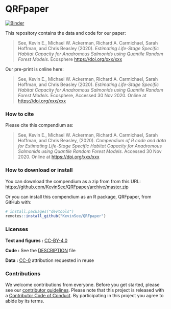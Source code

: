 
<!-- README.md is generated from README.Rmd. Please edit that file -->

# QRFpaper

[![Binder](https://mybinder.org/badge_logo.svg)](https://mybinder.org/v2/gh/KevinSee/QRFpaper/master?urlpath=rstudio)

This repository contains the data and code for our paper:

> See, Kevin E., Michael W. Ackerman, Richard A. Carmichael, Sarah
> Hoffman, and Chris Beasley (2020). *Estimating Life-Stage Specific
> Habitat Capacity for Anadromous Salmonids using Quantile Random Forest
> Models*. Ecosphere <https://doi.org/xxx/xxx>

Our pre-print is online here:

> See, Kevin E., Michael W. Ackerman, Richard A. Carmichael, Sarah
> Hoffman, and Chris Beasley (2020). *Estimating Life-Stage Specific
> Habitat Capacity for Anadromous Salmonids using Quantile Random Forest
> Models*. Ecosphere, Accessed 30 Nov 2020. Online at
> <https://doi.org/xxx/xxx>

### How to cite

Please cite this compendium as:

> See, Kevin E., Michael W. Ackerman, Richard A. Carmichael, Sarah
> Hoffman, and Chris Beasley, (2020). *Compendium of R code and data for
> Estimating Life-Stage Specific Habitat Capacity for Anadromous
> Salmonids using Quantile Random Forest Models*. Accessed 30 Nov 2020.
> Online at <https://doi.org/xxx/xxx>

### How to download or install

You can download the compendium as a zip from from this URL:
<https://github.com/KevinSee/QRFpaper/archive/master.zip>

Or you can install this compendium as an R package, QRFpaper, from
GitHub with:

``` r
# install.packages("devtools")
remotes::install_github("KevinSee/QRFpaper")
```

### Licenses

**Text and figures :**
[CC-BY-4.0](http://creativecommons.org/licenses/by/4.0/)

**Code :** See the [DESCRIPTION](DESCRIPTION) file

**Data :** [CC-0](http://creativecommons.org/publicdomain/zero/1.0/)
attribution requested in reuse

### Contributions

We welcome contributions from everyone. Before you get started, please
see our [contributor guidelines](CONTRIBUTING.md). Please note that this
project is released with a [Contributor Code of Conduct](CONDUCT.md). By
participating in this project you agree to abide by its terms.
